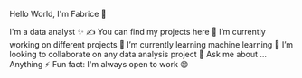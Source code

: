 Hello World, I'm Fabrice 👋

I'm a data analyst ✨
✍ You can find my projects here
🔭 I’m currently working on different projects
🌱 I’m currently learning machine learning
👯 I’m looking to collaborate on any data analysis project
💬 Ask me about ... Anything
⚡ Fun fact: I'm always open to work 😄
